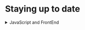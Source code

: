 # Staying up to date

<details>
<summary>JavaScript and FrontEnd</summary>

> This is an opiniated list of influencers and other people/companies who are really good at what they are doing. They all relate somehow to FrontEnd and/or JavaScript and most of them constantly share knowledge through blog posts and/or twitter discussions. Feel free to contribute to this list.

- Dan Abramov([@dan_abramov](http://twitter.com/dan_abramov)) - I don't think that I really need to introduce Dan Abramov, but anyway. He is a main creator of [Redux](https://redux.js.org) and co-author of [create-react-app](https://github.com/facebook/create-react-app), part of team working on ReactJS and just a nice guy ;). He also has stunning courses on [egghead.io](https://egghead.io/instructors/dan-abramov). Recently he started a blog - [overreacted.io](https://overreacted.io/), definitely should add to bookmarks.
- Feross([@feross](https://twitter.com/feross)) - great person whom I started following right after watching his talk about linting, where he introduced [standardJS](https://standardjs.com/), and yeah, he is a creator of that tool. He is also creator of many other cool projects, he is more like tech entrepreneur, but he also has huge experience working on giant companies. By the way, he also has [great blog](https://feross.org/)(I've read much stuff after his talk).
- Ali Spittel([@ASpittel](https://twitter.com/ASpittel)) - Ali is a developer, teacher and a tech blogger and she has newsletters, where she shares some great articles across the web. She is also creator - take a look at [https://learncodefrom.us/](https://learncodefrom.us/)
- Michael Jackson([@mjackson](https://twitter.com/mjackson)) - not that one :). Co-Author of popular `react-router` and owner of [ReactTraining](https://reacttraining.com/). Great guy in tech world, especially he focuses(as I understood) on React. Being co-creator of react-router his guides are really well written. He also provides great trainings and workshops at ReactTraining. Also, he really cares about future of web. Just read this thread.

<blockquote class="twitter-tweet" data-lang="en"><p lang="en" dir="ltr">Web components are a complete waste of time and effort at this point. The champions of web components are too invested to admit it, but there are so many problems with the current spec. They haven&#39;t learned anything from the current state of the art of building UI for the web.</p>&mdash; MICHAEL JACKSON (@mjackson) <a href="https://twitter.com/mjackson/status/1050594839127973896?ref_src=twsrc%5Etfw">October 12, 2018</a></blockquote>


- Kyle Simpson([@getify](https://twitter.com/getify)) - when we talk about JavaScript it is unfair to not include Kyle Simpson, also knows as GETIFY. My foundation of JavaScript strengthened after reading his [You Don't Know JS](https://github.com/getify/You-Dont-Know-JS) book series. I highly recommend to all new(not only beginners) JS devs. You better go to his twitter account, learn about him and read 2 books mentioned in his profile.
- Todd Motto([@toddmotto](https://twitter.com/toddmotto)) - if I liked Angular and worked with it much, probably Todd Motto would be a number one person whom I should know, and [his blog](https://toddmotto.com/) would be "go-to" resource for(almost) any Angular related question. He writes great stuff on in, also he is Google Developer Expert and creator [Ultimate Angular](https://ultimateangular.com/) course series.
- Chris Coyier([@chriscoyier](https://twitter.com/chriscoyier)) - co-founder of CodePen.io and CSS-tricks. He knows more CSS tricks than anyone else. He is also very active on his blog/website. Definitely should follow.
- Wes Bos([@wesbos](https://twitter.com/wesbos)) - Wes Bos, I call this man a "serial instructor", he has dozens of JavaScript related courses and ton of other useful materials. Just head to his website at [wesbos.com](https://wesbos.com/). By the way, recently he launched [AdvancedReact and GraphQL course](https://advancedreact.com/). This course already has many positive feedbacks. Maybe you should also take a look at it.
- RisingStack([@RisingStack](https://twitter.com/RisingStack)) - this company is really great. I did not investigate much what they are doing, but they are super useful for dev community, since they share really useful articles from real experience. You definitely have to take a look at [their tech blog](https://blog.risingstack.com/) and follow them to stay up to date.

</details>